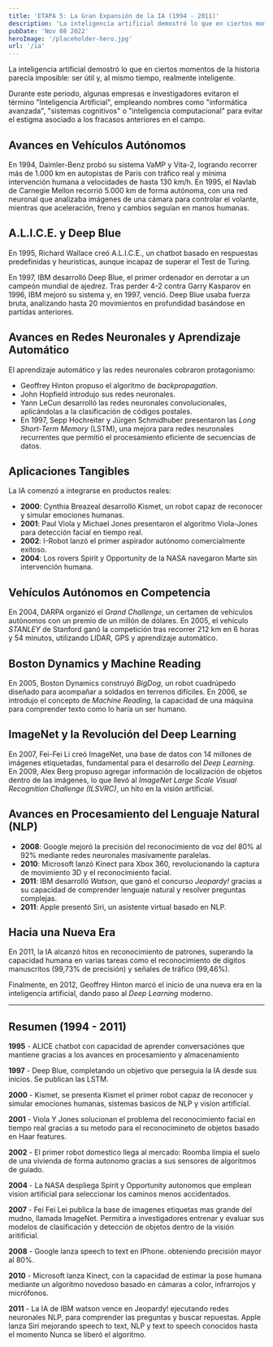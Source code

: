 ```yaml
---
title: 'ETAPA 5: La Gran Expansión de la IA (1994 - 2011)'
description: 'La inteligencia artificial demostró lo que en ciertos momentos de la historia parecía imposible: ser útil y, al mismo tiempo, realmente inteligente.'
pubDate: 'Nov 08 2022'
heroImage: '/placeholder-hero.jpg'
url: '/ia'
---
```


La inteligencia artificial demostró lo que en ciertos momentos de la historia parecía imposible: ser útil y, al mismo tiempo, realmente inteligente.

Durante este periodo, algunas empresas e investigadores evitaron el término "Inteligencia Artificial", empleando nombres como "informática avanzada", "sistemas cognitivos" o "inteligencia computacional" para evitar el estigma asociado a los fracasos anteriores en el campo.

## Avances en Vehículos Autónomos

En 1994, Daimler-Benz probó su sistema VaMP y Vita-2, logrando recorrer más de 1.000 km en autopistas de París con tráfico real y mínima intervención humana a velocidades de hasta 130 km/h. En 1995, el Navlab de Carnegie Mellon recorrió 5.000 km de forma autónoma, con una red neuronal que analizaba imágenes de una cámara para controlar el volante, mientras que aceleración, freno y cambios seguían en manos humanas.

## A.L.I.C.E. y Deep Blue

En 1995, Richard Wallace creó A.L.I.C.E., un chatbot basado en respuestas predefinidas y heurísticas, aunque incapaz de superar el Test de Turing.

En 1997, IBM desarrolló Deep Blue, el primer ordenador en derrotar a un campeón mundial de ajedrez. Tras perder 4-2 contra Garry Kasparov en 1996, IBM mejoró su sistema y, en 1997, venció. Deep Blue usaba fuerza bruta, analizando hasta 20 movimientos en profundidad basándose en partidas anteriores.

## Avances en Redes Neuronales y Aprendizaje Automático

El aprendizaje automático y las redes neuronales cobraron protagonismo:

- Geoffrey Hinton propuso el algoritmo de _backpropagation_.
- John Hopfield introdujo sus redes neuronales.
- Yann LeCun desarrolló las redes neuronales convolucionales, aplicándolas a la clasificación de códigos postales.
- En 1997, Sepp Hochreiter y Jürgen Schmidhuber presentaron las _Long Short-Term Memory_ (LSTM), una mejora para redes neuronales recurrentes que permitió el procesamiento eficiente de secuencias de datos.

## Aplicaciones Tangibles

La IA comenzó a integrarse en productos reales:

- **2000**: Cynthia Breazeal desarrolló Kismet, un robot capaz de reconocer y simular emociones humanas.
- **2001**: Paul Viola y Michael Jones presentaron el algoritmo Viola-Jones para detección facial en tiempo real.
- **2002**: I-Robot lanzó el primer aspirador autónomo comercialmente exitoso.
- **2004**: Los rovers Spirit y Opportunity de la NASA navegaron Marte sin intervención humana.

## Vehículos Autónomos en Competencia

En 2004, DARPA organizó el _Grand Challenge_, un certamen de vehículos autónomos con un premio de un millón de dólares. En 2005, el vehículo _STANLEY_ de Stanford ganó la competición tras recorrer 212 km en 6 horas y 54 minutos, utilizando LIDAR, GPS y aprendizaje automático.

## Boston Dynamics y Machine Reading

En 2005, Boston Dynamics construyó _BigDog_, un robot cuadrúpedo diseñado para acompañar a soldados en terrenos difíciles. En 2006, se introdujo el concepto de _Machine Reading_, la capacidad de una máquina para comprender texto como lo haría un ser humano.

## ImageNet y la Revolución del Deep Learning

En 2007, Fei-Fei Li creó ImageNet, una base de datos con 14 millones de imágenes etiquetadas, fundamental para el desarrollo del _Deep Learning_. En 2009, Alex Berg propuso agregar información de localización de objetos dentro de las imágenes, lo que llevó al _ImageNet Large Scale Visual Recognition Challenge (ILSVRC)_, un hito en la visión artificial.

## Avances en Procesamiento del Lenguaje Natural (NLP)

- **2008**: Google mejoró la precisión del reconocimiento de voz del 80% al 92% mediante redes neuronales masivamente paralelas.
- **2010**: Microsoft lanzó Kinect para Xbox 360, revolucionando la captura de movimiento 3D y el reconocimiento facial.
- **2011**: IBM desarrolló _Watson_, que ganó el concurso _Jeopardy!_ gracias a su capacidad de comprender lenguaje natural y resolver preguntas complejas.
- **2011**: Apple presentó Siri, un asistente virtual basado en NLP.

## Hacia una Nueva Era

En 2011, la IA alcanzó hitos en reconocimiento de patrones, superando la capacidad humana en varias tareas como el reconocimiento de dígitos manuscritos (99,73% de precisión) y señales de tráfico (99,46%).

Finalmente, en 2012, Geoffrey Hinton marcó el inicio de una nueva era en la inteligencia artificial, dando paso al _Deep Learning_ moderno.

---

## **Resumen (1994 - 2011)**

**1995** - ALICE chatbot con capacidad de aprender conversaciónes que mantiene gracias a los avances en procesamiento y almacenamiento

**1997** - Deep Blue, completando un objetivo que perseguia la IA desde sus inicios. Se publican las LSTM.

**2000** - Kismet, se presenta Kismet el primer robot capaz de reconocer y simular emociones humanas, sistemas basicos de NLP y vision artificial.

**2001** - Viola Y Jones solucionan el problema del reconocimiento facial en tiempo real gracias a su metodo para el reconocimineto de objetos basado en Haar features.

**2002** - El primer robot domestico llega al mercado: Roomba limpia el suelo de una vivienda de forma autonomo gracias a sus sensores de algoritmos de guiado.

**2004** - La NASA despliega Spirit y Opportunity autonomos que emplean vision artificial para seleccionar los caminos menos accidentados.

**2007** - Fei Fei Lei publica la base de imagenes etiquetas mas grande del mudno, llamada ImageNet. Permitira a investigadores entrenar y evaluar sus modelos de clasificación y detección de objetos dentro de la visión aritificial.

**2008** - Google lanza speech to text en IPhone. obteniendo precisión mayor al 80%.

**2010** - Microsoft lanza Kinect, con la capacidad de estimar la pose humana mediante un algoritmo novedoso basado en cámaras a color, infrarrojos y micrófonos.

**2011** - La IA de IBM watson vence en Jeopardy! ejecutando redes neuronales NLP, para comprender las preguntas y buscar repuestas. Apple lanza Siri mejorando speech to text, NLP y text to speech conocidos hasta el momento Nunca se liberó el algoritmo.
